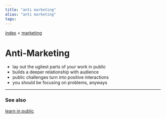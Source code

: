 ```yaml
---
title: "anti marketing"
alias: "anti marketing"
tags: 
---
```


[index](/.md) < [marketing](1-marketing.md)

# Anti-Marketing
- lay out the ugliest parts of your work in public
- builds a deeper relationship with audience
- public challenges turn into positive interactions
- you should be focusing on problems, anyways

-------------
### See also
[learn in public](learn-in-public.md)

